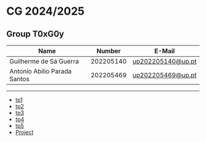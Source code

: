 # CG 2024/2025

## Group T0xG0y
| Name             | Number    | E-Mail             |
| ---------------- | --------- | ------------------ |
| Guilherme de Sá Guerra        | 202205140 | up202205140@up.pt                |
| Antonio Abilio Parada Santos         | 202205469 | up202205469@up.pt                |

----

  - [tp1](tp1/README.md)
  - [tp2](tp2/README.md)
  - [tp3](tp3/README.md)
  - [tp4](tp4/README.md)
  - [tp5](tp5/README.md)
  - [Project](proj/README.md)
